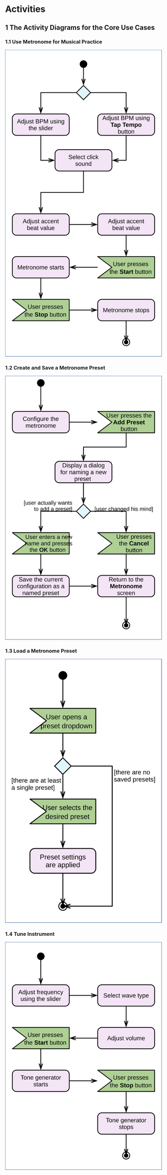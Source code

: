 # Activities

## 1 The Activity Diagrams for the Core Use Cases

### 1.1 Use Metronome for Musical Practice

![Use Metronome for Musical Practice activity diagram](activity_diagrams_1.svg)


### 1.2 Create and Save a Metronome Preset

![Create and Save a Metronome Preset activity diagram](activity_diagrams_2.svg)


### 1.3 Load a Metronome Preset

![Load a Metronome Preset activity diagram](activity_diagrams_3.svg)


### 1.4 Tune Instrument

![Tune Instrument activity diagram](activity_diagrams_4.svg)
